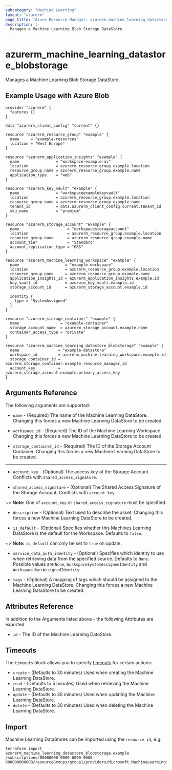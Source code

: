 ```yaml
---
subcategory: "Machine Learning"
layout: "azurerm"
page_title: "Azure Resource Manager: azurerm_machine_learning_datastore_blobstorage"
description: |-
  Manages a Machine Learning Blob Storage DataStore.
---
```


# azurerm_machine_learning_datastore_blobstorage

Manages a Machine Learning Blob Storage DataStore.

## Example Usage with Azure Blob

```hcl
provider "azurerm" {
  features {}
}

data "azurerm_client_config" "current" {}

resource "azurerm_resource_group" "example" {
  name     = "example-resources"
  location = "West Europe"
}

resource "azurerm_application_insights" "example" {
  name                = "workspace-example-ai"
  location            = azurerm_resource_group.example.location
  resource_group_name = azurerm_resource_group.example.name
  application_type    = "web"
}

resource "azurerm_key_vault" "example" {
  name                = "workspaceexamplekeyvault"
  location            = azurerm_resource_group.example.location
  resource_group_name = azurerm_resource_group.example.name
  tenant_id           = data.azurerm_client_config.current.tenant_id
  sku_name            = "premium"
}

resource "azurerm_storage_account" "example" {
  name                     = "workspacestorageaccount"
  location                 = azurerm_resource_group.example.location
  resource_group_name      = azurerm_resource_group.example.name
  account_tier             = "Standard"
  account_replication_type = "GRS"
}

resource "azurerm_machine_learning_workspace" "example" {
  name                    = "example-workspace"
  location                = azurerm_resource_group.example.location
  resource_group_name     = azurerm_resource_group.example.name
  application_insights_id = azurerm_application_insights.example.id
  key_vault_id            = azurerm_key_vault.example.id
  storage_account_id      = azurerm_storage_account.example.id

  identity {
    type = "SystemAssigned"
  }
}

resource "azurerm_storage_container" "example" {
  name                  = "example-container"
  storage_account_name  = azurerm_storage_account.example.name
  container_access_type = "private"
}

resource "azurerm_machine_learning_datastore_blobstorage" "example" {
  name                 = "example-datastore"
  workspace_id         = azurerm_machine_learning_workspace.example.id
  storage_container_id = azurerm_storage_container.example.resource_manager_id
  account_key          = azurerm_storage_account.example.primary_access_key
}
```

## Arguments Reference

The following arguments are supported:

* `name` - (Required) The name of the Machine Learning DataStore. Changing this forces a new Machine Learning DataStore to be created.

* `workspace_id` - (Required) The ID of the Machine Learning Workspace. Changing this forces a new Machine Learning DataStore to be created.

* `storage_container_id` - (Required) The ID of the Storage Account Container. Changing this forces a new Machine Learning DataStore to be created.

---
* `account_key` - (Optional) The access key of the Storage Account. Conflicts with `shared_access_signature`.

* `shared_access_signature` - (Optional) The Shared Access Signature of the Storage Account. Conflicts with `account_key`.

~> **Note:**  One of `account_key` or `shared_access_signature` must be specified.

* `description` - (Optional) Text used to describe the asset. Changing this forces a new Machine Learning DataStore to be created.

* `is_default` - (Optional) Specifies whether this Machines Learning DataStore is the default for the Workspace. Defaults to `false`.

~> **Note:** `is_default` can only be set to `true` on update.

* `service_data_auth_identity` - (Optional) Specifies which identity to use when retrieving data from the specified source. Defaults to `None`. Possible values are `None`, `WorkspaceSystemAssignedIdentity` and `WorkspaceUserAssignedIdentity`.

* `tags` - (Optional) A mapping of tags which should be assigned to the Machine Learning DataStore. Changing this forces a new Machine Learning DataStore to be created.

## Attributes Reference

In addition to the Arguments listed above - the following Attributes are exported: 

* `id` - The ID of the Machine Learning DataStore.

## Timeouts

The `timeouts` block allows you to specify [timeouts](https://www.terraform.io/language/resources/syntax#operation-timeouts) for certain actions:

* `create` - (Defaults to 30 minutes) Used when creating the Machine Learning DataStore.
* `read` - (Defaults to 5 minutes) Used when retrieving the Machine Learning DataStore.
* `update` - (Defaults to 30 minutes) Used when updating the Machine Learning DataStore.
* `delete` - (Defaults to 30 minutes) Used when deleting the Machine Learning DataStore.

## Import

Machine Learning DataStores can be imported using the `resource id`, e.g.

```shell
terraform import azurerm_machine_learning_datastore_blobstorage.example /subscriptions/00000000-0000-0000-0000-000000000000/resourceGroups/group1/providers/Microsoft.MachineLearningServices/workspaces/mlw1/dataStores/datastore1
```
